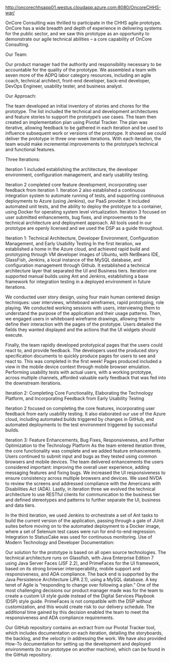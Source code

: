 http://oncorechhsapp01.westus.cloudapp.azure.com:8080/OncoreCHHS-war/

OnCore Consulting was thrilled to participate in the CHHS agile prototype. OnCore has a wide breadth and depth of experience in delivering systems for the public sector, and we saw this prototype as an opportunity to demonstrate our agile technical abilities – a core capability of OnCore Consulting. 

Our Team: 

Our product manager had the authority and responsibility necessary to be accountable for the quality of the prototype.  We assembled a team with seven more of the ADPQ labor category resources, including an agile coach, technical architect, front-end developer, back-end developer, DevOps Engineer, usability tester, and business analyst. 

Our Approach: 

The team developed an initial inventory of stories and chores for the prototype.  The list included the technical and development architectures and feature stories to support the prototype’s use cases. 
The team then created an implementation plan using Pivotal Tracker. The plan was iterative, allowing feedback to be gathered in each iteration and be used to influence subsequent work or versions of the prototype.  It showed we could deliver the prototype in three one-week iterations. With each iteration, the team would make incremental improvements to the prototype’s technical and functional features.

Three Iterations: 

Iteration 1 included establishing the architecture, the developer environment, configuration management, and early usability testing. 

Iteration 2 completed core feature development, incorporating user feedback from iteration 1.  Iteration 2 also established a continuous integration system to automate running of tests, and supporting continuous deployments to Azure (using Jenkins), our PaaS provider.  It included automated unit tests, and the ability to deploy the prototype to a container, using Docker for operating system level virtualization.  Iteration 3 focused on user submitted enhancements, bug fixes, and improvements to the technical architecture and deployment approach. All tools used in our prototype are openly licensed and we used the DSP as a guide throughout.

Iteration 1: Technical Architecture, Developer Environment, Configuration Management, and Early Usability Testing
In the first iteration, we established a home in the Azure cloud, and achieved rapid build and prototyping through VM developer images of Ubuntu, with NetBeans IDE, GlassFish, Jenkins, a local instance of the MySQL database, and configuration management through Github. It established a technical architecture layer that separated the UI and Business tiers.  Iteration one supported manual builds using Ant and Jenkins, establishing a base framework for integration testing in a deployed environment in future iterations.

We conducted user story design, using four main human centered design techniques: user interviews, whiteboard wireframes, rapid prototyping, role playing. We conducted working sessions with users, interviewing them to understand the purpose of the application and their usage patterns. Then, we engaged users in whiteboard wireframe drawings, allowing them to define their interaction with the pages of the prototype.  Users detailed the fields they wanted displayed and the actions that the UI widgets should execute. 

Finally, the team rapidly developed prototypical pages that the users could react to, and provide feedback.  The developers used the produced story specification documents to quickly produce pages for users to see and react to.  This was completed in the first week!  Pages produced included a view in the mobile device context through mobile browser emulation. Performing usability tests with actual users, with a working prototype, across multiple channels, afforded valuable early feedback that was fed into the downstream iterations. 

Iteration 2:  Completing Core Functionality, Elaborating the Technology Platform, and Incorporating Feedback from Early Usability Testing

Iteration 2 focused on completing the core features, incorporating user feedback from early usability testing.  It also elaborated our use of the Azure cloud, including automated builds triggered by changes in GitHub, and automated deployments to the test environment triggered by successful builds.

Iteration 3:  Feature Enhancements, Bug Fixes, Responsiveness, and Further Optimization to the Technology Platform
As the team entered iteration three, the core functionality was complete and we added feature enhancements. Users continued to submit input and bugs as they tested using common browsers and mobile devices. The team delivered enhancements the users considered important: improving the overall user experience, adding messaging features and fixing bugs. We increased the UI responsiveness to ensure consistency across multiple browsers and devices. We used NVDA to review the screens and addressed compliance with the Americans with Disabilities Act (ADA). Lastly, in iteration three we evolved the technical architecture to use RESTful clients for communication to the business tier and defined stereotypes and patterns to further separate the UI, business and data tiers. 

In the third iteration, we used Jenkins to orchestrate a set of Ant tasks to build the current version of the application, passing through a gate of JUnit suites before moving on to the automated deployment to a Docker image, where a set of Selenium test cases were run for end-to-end regression. Integration to StatusCake was used for continuous monitoring.
Use of Modern Technology and Developer Documentation: 

Our solution for the prototype is based on all open source technologies. The technical architecture runs on Glassfish, with Java Enterprise Edition 7 using Java Server Faces (JSF 2.2), and PrimeFaces for the UI framework, based on its strong browser interoperability, mobile support and responsiveness, and ADA compliance. The back end is supported by the Java Persistence Architecture (JPA 2.1), using a MySQL database.  A key tenet of Agile is “responding to change over following a plan.” One of the most challenging decisions our product manager made was for the team to create a custom UI style guide instead of the Digital Services Playbook (DSP) style guide. PrimeFaces is not compatible with the DSP without customization, and this would create risk to our delivery schedule. The additional time gained by this decision enabled the team to meet the responsiveness and ADA compliance requirements. 

Our GitHub repository contains an extract from our Pivotal Tracker tool, which includes documentation on each iteration, detailing the storyboards, the backlog, and the velocity in addressing the work. We have also provided How-To documentation for setting up the development and deployed environments (to run prototype on another machine), which can be found in the GitHub repository.
